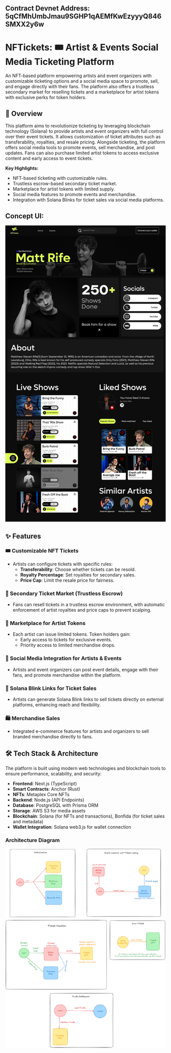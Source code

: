 ## Contract Devnet Address: 5qCfMhUmbJmau9SGHP1qAEMfKwEzyyyQ846SMXX2y6w

# NFTickets: 🎟️ Artist & Events Social Media Ticketing Platform

An NFT-based platform empowering artists and event organizers with customizable ticketing options and a social media space to promote, sell, and engage directly with their fans. The platform also offers a trustless secondary market for reselling tickets and a marketplace for artist tokens with exclusive perks for token holders.

## 🚀 Overview

This platform aims to revolutionize ticketing by leveraging blockchain technology (Solana) to provide artists and event organizers with full control over their event tickets. It allows customization of ticket attributes such as transferability, royalties, and resale pricing. Alongside ticketing, the platform offers social media tools to promote events, sell merchandise, and post updates. Fans can also purchase limited artist tokens to access exclusive content and early access to event tickets.

**Key Highlights:**

- NFT-based ticketing with customizable rules.
- Trustless escrow-based secondary ticket market.
- Marketplace for artist tokens with limited supply.
- Social media features to promote events and merchandise.
- Integration with Solana Blinks for ticket sales via social media platforms.

## Concept UI:

![Artist Page](./nf-tickets/app/public/Artist%20profile.png)

## ✨ Features

### 🎟️ Customizable NFT Tickets

- Artists can configure tickets with specific rules:
  - **Transferability**: Choose whether tickets can be resold.
  - **Royalty Percentage**: Set royalties for secondary sales.
  - **Price Cap**: Limit the resale price for fairness.

### 🔄 Secondary Ticket Market (Trustless Escrow)

- Fans can resell tickets in a trustless escrow environment, with automatic enforcement of artist royalties and price caps to prevent scalping.

### 🛒 Marketplace for Artist Tokens

- Each artist can issue limited tokens. Token holders gain:
  - Early access to tickets for exclusive events.
  - Priority access to limited merchandise drops.

### 📢 Social Media Integration for Artists & Events

- Artists and event organizers can post event details, engage with their fans, and promote merchandise within the platform.

### 🔗 Solana Blink Links for Ticket Sales

- Artists can generate Solana Blink links to sell tickets directly on external platforms, enhancing reach and flexibility.

### 🛍️ Merchandise Sales

- Integrated e-commerce features for artists and organizers to sell branded merchandise directly to fans.

## 🛠️ Tech Stack & Architecture

The platform is built using modern web technologies and blockchain tools to ensure performance, scalability, and security:

- **Frontend**: Next.js (TypeScript)
- **Smart Contracts**: Anchor (Rust)
- **NFTs**: Metaplex Core NFTs
- **Backend**: Node.js (API Endpoints)
- **Database**: PostgreSQL with Prisma ORM
- **Storage**: AWS S3 for media assets
- **Blockchain**: Solana (for NFTs and transactions), Bonfida (for ticket sales and metadata)
- **Wallet Integration**: Solana web3.js for wallet connection

### Architecture Diagram

![Architecture for NFT Ticketing](./nf-tickets/app/public/NFTickets%20architecture%20final.png)
